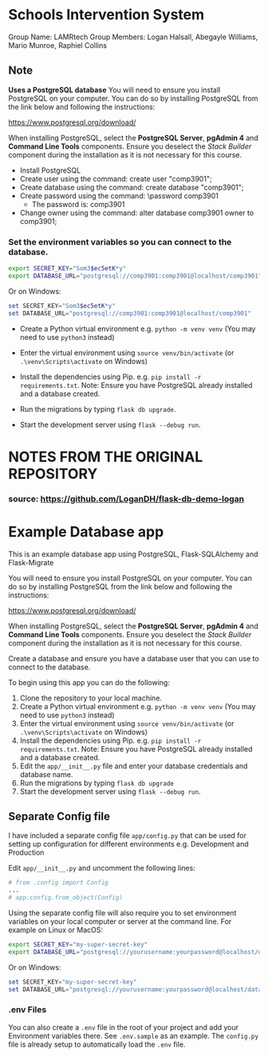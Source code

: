 # Schools Intervention System
Group Name: LAMRtech
Group Members: Logan Halsall, Abegayle Williams, Mario Munroe, Raphiel Collins

## Note
**Uses a PostgreSQL database**
You will need to ensure you install PostgreSQL on your computer. You can do so by installing PostgreSQL from the link below and following the instructions:

<https://www.postgresql.org/download/>

When installing PostgreSQL, select the **PostgreSQL Server**, **pgAdmin 4** and **Command Line Tools** components. Ensure you deselect the _Stack Builder_ component during the installation as it is not necessary for this course.

- Install PostgreSQL
- Create user using the command: create user "comp3901";
- Create database using the command: create database "comp3901";
- Create password using the command: \password comp3901
    - The password is: comp3901
- Change owner using the command: alter database comp3901 owner to comp3901;

### Set the environment variables so you can connect to the database.

```bash
export SECRET_KEY="Som3$ec5etK*y"
export DATABASE_URL="postgresql://comp3901:comp3901@localhost/comp3901"
```

Or on Windows:

```powershell
set SECRET_KEY="Som3$ec5etK*y"
set DATABASE_URL="postgresql://comp3901:comp3901@localhost/comp3901"
```

- Create a Python virtual environment e.g. `python -m venv venv` (You may need to use `python3` instead)

- Enter the virtual environment using `source venv/bin/activate` (or `.\venv\Scripts\activate` on Windows)

- Install the dependencies using Pip. e.g. `pip install -r requirements.txt`. Note: Ensure you have PostgreSQL already installed and a database created.

- Run the migrations by typing `flask db upgrade`.

- Start the development server using `flask --debug run`.


# NOTES FROM THE ORIGINAL REPOSITORY
### source: https://github.com/LoganDH/flask-db-demo-logan

# Example Database app

This is an example database app using PostgreSQL, Flask-SQLAlchemy and Flask-Migrate

You will need to ensure you install PostgreSQL on your computer. You can do so by installing PostgreSQL from the link below and following the instructions:

<https://www.postgresql.org/download/>

When installing PostgreSQL, select the **PostgreSQL Server**, **pgAdmin 4** and **Command Line Tools** components. Ensure you deselect the _Stack Builder_ component during the installation as it is not necessary for this course.

Create a database and ensure you have a database user that you can use to connect to the database.

To begin using this app you can do the following:

1. Clone the repository to your local machine.
2. Create a Python virtual environment e.g. `python -m venv venv` (You may need to use `python3` instead)
3. Enter the virtual environment using `source venv/bin/activate` (or `.\venv\Scripts\activate` on Windows)
4. Install the dependencies using Pip. e.g. `pip install -r requirements.txt`. Note: Ensure you have PostgreSQL already installed and a database created.
5. Edit the `app/__init__.py` file and enter your database credentials and database name.
6. Run the migrations by typing `flask db upgrade`
7. Start the development server using `flask --debug run`.

## Separate Config file

I have included a separate config file `app/config.py` that can be used for setting up
configuration for different environments e.g. Development and Production

Edit `app/__init__.py` and uncomment the following lines:

```python
# from .config import Config
...
# app.config.from_object(Config)
```

Using the separate config file will also require you to set environment variables on your local computer or server at the command line. For example on Linux or MacOS:

```bash
export SECRET_KEY="my-super-secret-key"
export DATABASE_URL="postgresql://yourusername:yourpassword@localhost/databasename"
```

Or on Windows:

```powershell
set SECRET_KEY="my-super-secret-key"
set DATABASE_URL="postgresql://yourusername:yourpassword@localhost/databasename"
```

### .env Files

You can also create a `.env` file in the root of your project and add your Environment variables there. See `.env.sample` as an example. The `config.py` file is already setup to automatically load the `.env` file.
